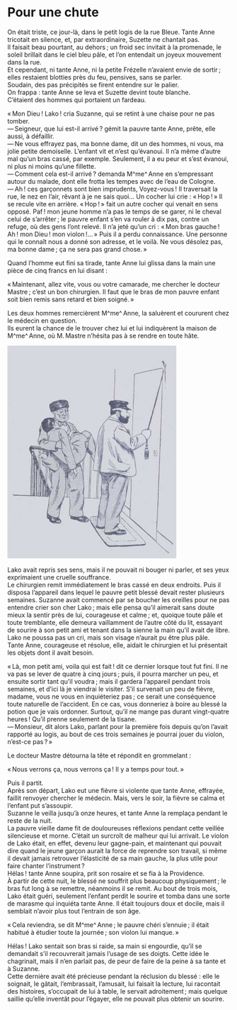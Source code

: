 # Pour une chute

On était triste, ce jour-là, dans le petit logis de la rue Bleue. Tante Anne 
tricotait en silence, et, par extraordinaire, Suzette ne chantait pas.  
Il faisait beau pourtant, au dehors ; un froid sec invitait à la promenade, 
le soleil brillait dans le ciel bleu pâle, et l’on entendait un joyeux 
mouvement dans la rue.  
Et cependant, ni tante Anne, ni la petite Frézelle n’avaient envie de 
sortir ; elles restaient blotties près du feu, pensives, sans se parler.  
Soudain, des pas précipités se firent entendre sur le palier.  
On frappa : tante Anne se leva et Suzette devint toute blanche.  
C’étaient des hommes qui portaient un fardeau.

« Mon Dieu ! Lako ! cria Suzanne, qui se retint à une chaise pour ne 
pas tomber.  
— Seigneur, que lui est-il arrivé ? gémit la pauvre tante Anne, prête, 
elle aussi, à défaillir.  
— Ne vous effrayez pas, ma bonne dame, dit un des hommes, ni vous, ma jolie 
petite demoiselle. L’enfant vit et n’est qu’évanoui. Il n’a même d’autre mal 
qu’un bras cassé, par exemple. Seulement, il a eu peur et s’est évanoui, ni 
plus ni moins qu’une fillette.  
— Comment cela est-il arrivé ? demanda M^me^ Anne en s’empressant autour du 
malade, dont elle frotta les tempes avec de l’eau de Cologne.  
— Ah ! ces garçonnets sont bien imprudents, Voyez-vous ! Il traversait la 
rue, le nez en l’air, rêvant à je ne sais quoi… Un cocher lui crie : 
« Hop ! » Il se recule vite en arrière. « Hop ! » fait un 
autre cocher qui venait en sens opposé. Paf ! mon jeune homme n’a pas le 
temps de se garer, ni le cheval celui de s’arrêter ; le pauvre enfant s’en 
va rouler à dix pas, contre un refuge, où des gens l’ont relevé. Il n’a 
jeté qu’un cri : « Mon bras gauche ! Ah ! mon Dieu ! mon 
violon !… » Puis il a perdu connaissance. Une personne qui le connaît 
nous a donné son adresse, et le voilà. Ne vous désolez pas, ma bonne 
dame ; ça ne sera pas grand chose. »

Quand l’homme eut fini sa tirade, tante Anne lui glissa dans la main une pièce 
de cinq francs en lui disant :

« Maintenant, allez vite, vous ou votre camarade, me chercher le docteur 
Mastre ; c’est un bon chirurgien. Il faut que le bras de mon pauvre enfant 
soit bien remis sans retard et bien soigné. »

Les deux hommes remercièrent M^me^ Anne, la saluèrent et coururent chez le 
médecin en question.  
Ils eurent la chance de le trouver chez lui et lui indiquèrent la maison de 
M^me^ Anne, où M. Mastre n’hésita pas à se rendre en toute hâte.

![Lako était évanoui.](../images/page163.jpg)

Lako avait repris ses sens, mais il ne pouvait ni bouger ni parler, et ses yeux 
exprimaient une cruelle souffrance.  
Le chirurgien remit immédiatement le bras cassé en deux endroits. Puis il 
disposa l’appareil dans lequel le pauvre petit blessé devait rester plusieurs 
semaines.
Suzanne avait commencé par se boucher les oreilles pour ne pas entendre crier 
son cher Lako ; mais elle pensa qu’il aimerait sans doute mieux la sentir 
près de lui, courageuse et calme ; et, quoique toute pâle et toute 
tremblante, elle demeura vaillamment de l’autre côté du lit, essayant de 
sourire à son petit ami et tenant dans la sienne la main qu’il avait de libre.  
Lako ne poussa pas un cri, mais son visage n’aurait pu être plus pâle.  
Tante Anne, courageuse et résolue, elle, aidait le chirurgien et lui 
présentait les objets dont il avait besoin.

« Là, mon petit ami, voila qui est fait ! dit ce dernier lorsque tout fut 
fini. Il ne va pas se lever de quatre à cinq jours ; puis, il pourra marcher 
un peu, et ensuite sortir tant qu’il voudra ; mais il gardera l’appareil 
pendant trois semaines, et d’ici là je viendrai le visiter. S’il survenait un 
peu de fièvre, madame, vous ne vous en inquiéteriez pas ; ce serait une 
conséquence toute naturelle de l’accident. En ce cas, vous donneriez à boire 
au blessé la potion que je vais ordonner. Surtout, qu’il ne mange pas durant 
vingt-quatre heures ! Qu’il prenne seulement de la tisane.  
— Monsieur, dit alors Lako, parlant pour la première fois depuis qu’on l’avait 
rapporté au logis, au bout de ces trois semaines je pourrai jouer du violon, 
n’est-ce pas ? »

Le docteur Mastre détourna la tête et répondit en grommelant :

« Nous verrons ça, nous verrons ça ! Il y a temps pour tout. »

Puis il partit.  
Après son départ, Lako eut une fièvre si violente que tante Anne, effrayée, 
faillit renvoyer chercher le médecin. Mais, vers le soir, la fièvre se calma 
et l’enfant put s’assoupir.  
Suzanne le veilla jusqu’à onze heures, et tante Anne la remplaça pendant le 
reste de la nuit.  
La pauvre vieille dame fit de douloureuses réflexions pendant cette veillée 
silencieuse et morne. C’était un surcroît de malheur qui lui arrivait. Le 
violon de Lako était, en effet, devenu leur gagne-pain, et maintenant qui 
pouvait dire quand le jeune garçon aurait la force de reprendre son travail, 
si même il devait jamais retrouver l’élasticité de sa main gauche, la plus 
utile pour faire chanter l’instrument ?  
Hélas ! tante Anne soupira, prit son rosaire et se fia à la Providence.  
À partir de cette nuit, le blessé ne souffrit plus beaucoup physiquement ; 
le bras fut long à se remettre, néanmoins il se remit. Au bout de trois mois, 
Lako était guéri, seulement l’enfant perdit le sourire et tomba dans une 
sorte de marasme qui inquiéta tante Anne. Il était toujours doux et docile, 
mais il semblait n’avoir plus tout l’entrain de son âge.

« Cela reviendra, se dit M^me^ Anne ; le pauvre chéri s’ennuie ; il 
était habitué à étudier toute la journée ; son violon lui manque. »

Hélas ! Lako sentait son bras si raide, sa main si engourdie, qu’il se 
demandait s’il recouvrerait jamais l’usage de ses doigts. Cette idée le 
chagrinait, mais il n’en parlait pas, de peur de faire de la peine à sa tante 
et à Suzanne.  
Cette dernière avait été précieuse pendant la réclusion du blessé : elle 
le soignait, le gâtait, l’embrassait, l’amusait, lui faisait la lecture, lui 
racontait des histoires, s’occupait de lui à table, le servait adroitement ; 
mais quelque saillie qu’elle inventât pour l’égayer, elle ne pouvait plus 
obtenir un sourire.
